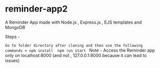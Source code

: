 ﻿# reminder-app2

A Reminder App made with Node.js , Express.js , EJS templates and MongoDB

Steps -

`
Go to folder directory after cloning and then use the following commands =
npm install 
npm run start 
`
Note - Access the Reminder app only on localhost:8000 (and not , 127.0.0.1:8000 because it can lead to issues)


